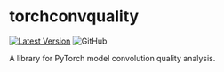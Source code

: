 # torchconvquality

[![Latest Version](https://img.shields.io/pypi/v/torchconvquality.svg?color=green)](https://pypi.python.org/pypi/torchconvquality)
![GitHub](https://img.shields.io/github/license/paulgavrikov/torchconvquality?color=green)

A library for PyTorch model convolution quality analysis.
